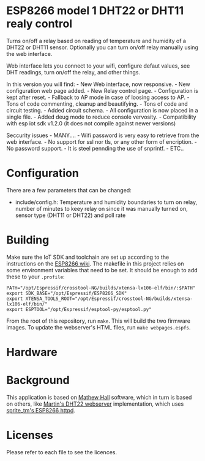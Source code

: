 # ESP8266 model 1  DHT22 or DHT11 realy control

Turns on/off a relay based on reading of temperature and humidity of a DHT22 or DHT11 sensor. Optionally you can turn on/off relay manually using the web interface.

Web interface lets you connect to your wifi, configure defaut values, see DHT readings, turn on/off the relay, and other things.

In this version you will find:
	- New Web interface, now responsive.
	- New configuration web page added.
	- New Relay control page.
	- Configuration is kept after reset.
	- Fallback to AP mode in case of loosing access to AP.
	- Tons of code commenting, cleanup and beautifying.
	- Tons of code and circuit testing.
	- Added circuit schema.
	- All configuration is now placed in a single file.
	- Added deug mode to reduce console vervosity.
	- Compatibility with esp iot sdk v1.2.0 (it does not compile against newer versions)

Seccurity issues
	- MANY.... 
	- Wifi password is very easy to retrieve from the web interface.
	- No support for ssl nor tls, or any other form of encription.
	- No password support.
	- It is steel pennding the use of snprintf.
	- ETC..

# Configuration

There are a few parameters that can be changed:
 * include/config.h: Temperature and humidity boundaries to turn on relay, number of  minutes to keey relay on since it was manually turned on, sensor type (DHT11 or DHT22) and poll rate
 
# Building

Make sure the IoT SDK and toolchain are set up according to the instructions on the [ESP8266 wiki](https://github.com/esp8266/esp8266-wiki/wiki/Toolchain). The makefile in this project relies on some environment variables that need to be set. It should be enough to add these to your `.profile`:

	PATH="/opt/Espressif/crosstool-NG/builds/xtensa-lx106-elf/bin/:$PATH"
	export SDK_BASE="/opt/Espressif/ESP8266_SDK"
	export XTENSA_TOOLS_ROOT="/opt/Espressif/crosstool-NG/builds/xtensa-lx106-elf/bin/"
	export ESPTOOL="/opt/Espressif/esptool-py/esptool.py"

From the root of this repository, run `make`. This will build the two firmware images. To update the webserver's HTML files, run `make webpages.espfs`.

# Hardware


# Background

This application is based on [Mathew Hall](https://github.com/mathew-hall/esp8266-dht) software, which in turn is based on others, like [Martin's DHT22 webserver](http://harizanov.com/2014/11/esp8266-powered-web-server-led-control-dht22-temperaturehumidity-sensor-reading/) implementation, which uses [sprite_tm's ESP8266 httpd](http://www.esp8266.com/viewtopic.php?f=6&t=376).


# Licenses

Please refer to each file to see the licences.
